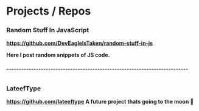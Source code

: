 # Projects / Repos

### Random Stuff In JavaScript

<b> https://github.com/DevEagleIsTaken/random-stuff-in-js <b>

Here I post random snippets of JS code.

###### --------------------------------------------------------------------------

### LateefType
<b> https://github.com/lateeftype </b>
A future project thats going to the moon 🚀



